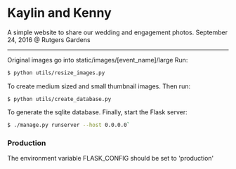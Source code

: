 # Kaylin and Kenny #

A simple website to share our wedding and engagement photos.
September 24, 2016 @ Rutgers Gardens

------------------

Original images go into static/images/[event_name]/large
Run:
```sh
$ python utils/resize_images.py
```
To create medium sized and small thumbnail images.
Then run:
```
$ python utils/create_database.py
```
To generate the sqlite database.
Finally, start the Flask server: 
```sh
$ ./manage.py runserver --host 0.0.0.0`
```

### Production ###
The environment variable FLASK_CONFIG should be set to 'production'